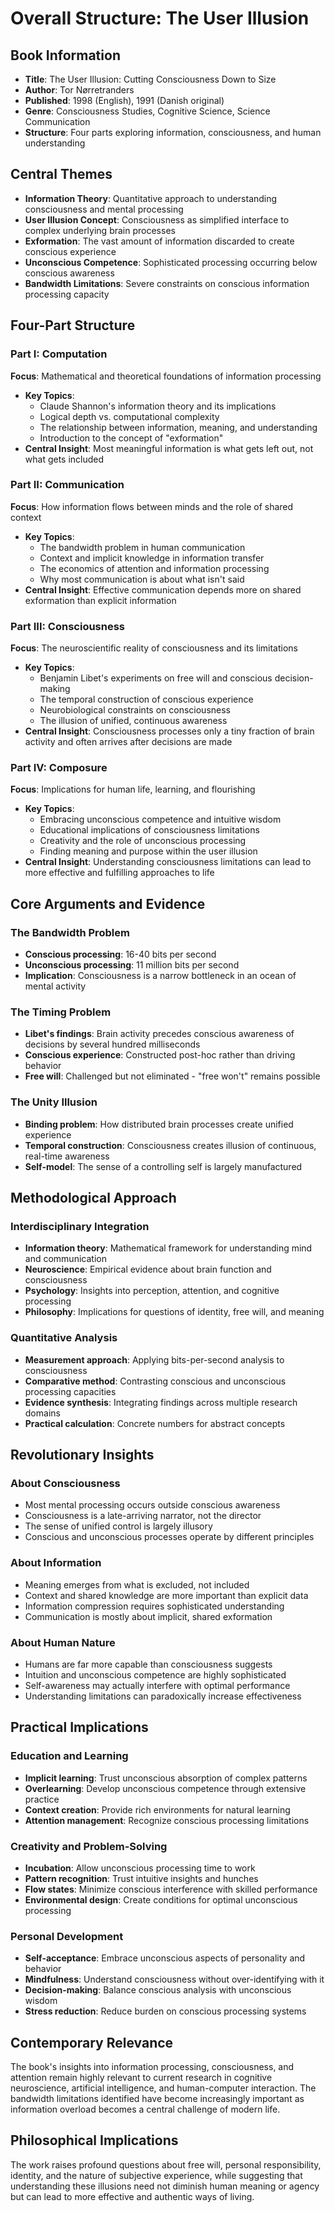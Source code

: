 # Overall Structure: The User Illusion

## Book Information
- **Title**: The User Illusion: Cutting Consciousness Down to Size
- **Author**: Tor Nørretranders
- **Published**: 1998 (English), 1991 (Danish original)
- **Genre**: Consciousness Studies, Cognitive Science, Science Communication
- **Structure**: Four parts exploring information, consciousness, and human understanding

## Central Themes
- **Information Theory**: Quantitative approach to understanding consciousness and mental processing
- **User Illusion Concept**: Consciousness as simplified interface to complex underlying brain processes
- **Exformation**: The vast amount of information discarded to create conscious experience
- **Unconscious Competence**: Sophisticated processing occurring below conscious awareness
- **Bandwidth Limitations**: Severe constraints on conscious information processing capacity

## Four-Part Structure

### Part I: Computation
**Focus**: Mathematical and theoretical foundations of information processing
- **Key Topics**:
  - Claude Shannon's information theory and its implications
  - Logical depth vs. computational complexity
  - The relationship between information, meaning, and understanding
  - Introduction to the concept of "exformation"
- **Central Insight**: Most meaningful information is what gets left out, not what gets included

### Part II: Communication
**Focus**: How information flows between minds and the role of shared context
- **Key Topics**:
  - The bandwidth problem in human communication
  - Context and implicit knowledge in information transfer
  - The economics of attention and information processing
  - Why most communication is about what isn't said
- **Central Insight**: Effective communication depends more on shared exformation than explicit information

### Part III: Consciousness
**Focus**: The neuroscientific reality of consciousness and its limitations
- **Key Topics**:
  - Benjamin Libet's experiments on free will and conscious decision-making
  - The temporal construction of conscious experience
  - Neurobiological constraints on consciousness
  - The illusion of unified, continuous awareness
- **Central Insight**: Consciousness processes only a tiny fraction of brain activity and often arrives after decisions are made

### Part IV: Composure
**Focus**: Implications for human life, learning, and flourishing
- **Key Topics**:
  - Embracing unconscious competence and intuitive wisdom
  - Educational implications of consciousness limitations
  - Creativity and the role of unconscious processing
  - Finding meaning and purpose within the user illusion
- **Central Insight**: Understanding consciousness limitations can lead to more effective and fulfilling approaches to life

## Core Arguments and Evidence

### The Bandwidth Problem
- **Conscious processing**: 16-40 bits per second
- **Unconscious processing**: 11 million bits per second
- **Implication**: Consciousness is a narrow bottleneck in an ocean of mental activity

### The Timing Problem
- **Libet's findings**: Brain activity precedes conscious awareness of decisions by several hundred milliseconds
- **Conscious experience**: Constructed post-hoc rather than driving behavior
- **Free will**: Challenged but not eliminated - "free won't" remains possible

### The Unity Illusion
- **Binding problem**: How distributed brain processes create unified experience
- **Temporal construction**: Consciousness creates illusion of continuous, real-time awareness
- **Self-model**: The sense of a controlling self is largely manufactured

## Methodological Approach

### Interdisciplinary Integration
- **Information theory**: Mathematical framework for understanding mind and communication
- **Neuroscience**: Empirical evidence about brain function and consciousness
- **Psychology**: Insights into perception, attention, and cognitive processing
- **Philosophy**: Implications for questions of identity, free will, and meaning

### Quantitative Analysis
- **Measurement approach**: Applying bits-per-second analysis to consciousness
- **Comparative method**: Contrasting conscious and unconscious processing capacities
- **Evidence synthesis**: Integrating findings across multiple research domains
- **Practical calculation**: Concrete numbers for abstract concepts

## Revolutionary Insights

### About Consciousness
- Most mental processing occurs outside conscious awareness
- Consciousness is a late-arriving narrator, not the director
- The sense of unified control is largely illusory
- Conscious and unconscious processes operate by different principles

### About Information
- Meaning emerges from what is excluded, not included
- Context and shared knowledge are more important than explicit data
- Information compression requires sophisticated understanding
- Communication is mostly about implicit, shared exformation

### About Human Nature
- Humans are far more capable than consciousness suggests
- Intuition and unconscious competence are highly sophisticated
- Self-awareness may actually interfere with optimal performance
- Understanding limitations can paradoxically increase effectiveness

## Practical Implications

### Education and Learning
- **Implicit learning**: Trust unconscious absorption of complex patterns
- **Overlearning**: Develop unconscious competence through extensive practice
- **Context creation**: Provide rich environments for natural learning
- **Attention management**: Recognize conscious processing limitations

### Creativity and Problem-Solving
- **Incubation**: Allow unconscious processing time to work
- **Pattern recognition**: Trust intuitive insights and hunches
- **Flow states**: Minimize conscious interference with skilled performance
- **Environmental design**: Create conditions for optimal unconscious processing

### Personal Development
- **Self-acceptance**: Embrace unconscious aspects of personality and behavior
- **Mindfulness**: Understand consciousness without over-identifying with it
- **Decision-making**: Balance conscious analysis with unconscious wisdom
- **Stress reduction**: Reduce burden on conscious processing systems

## Contemporary Relevance
The book's insights into information processing, consciousness, and attention remain highly relevant to current research in cognitive neuroscience, artificial intelligence, and human-computer interaction. The bandwidth limitations identified have become increasingly important as information overload becomes a central challenge of modern life.

## Philosophical Implications
The work raises profound questions about free will, personal responsibility, identity, and the nature of subjective experience, while suggesting that understanding these illusions need not diminish human meaning or agency but can lead to more effective and authentic ways of living.
